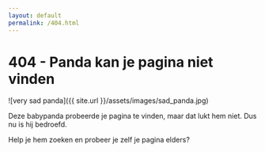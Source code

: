 ```yaml
---
layout: default
permalink: /404.html
---
```


# 404 - Panda kan je pagina niet vinden
![very sad panda]({{ site.url }}/assets/images/sad_panda.jpg)

Deze babypanda probeerde je pagina te vinden, maar dat lukt hem niet. Dus nu is hij bedroefd.


Help je hem zoeken en probeer je zelf je pagina elders?